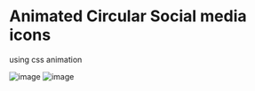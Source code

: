 
# Animated Circular Social media icons

using css animation

![image](https://user-images.githubusercontent.com/77271332/203092285-cf0a8849-4112-4329-92a5-9b69792d85a6.png)
![image](https://user-images.githubusercontent.com/77271332/203092324-84bf07a0-38b1-49ff-a81c-a7734dea928b.png)
